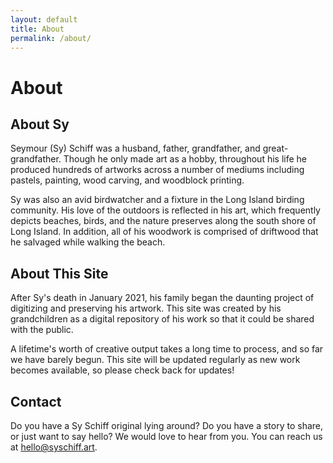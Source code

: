 ```yaml
---
layout: default
title: About
permalink: /about/
---
```

# About

## About Sy
Seymour (Sy) Schiff was a husband, father, grandfather, and great-grandfather. Though he only made art as a hobby, throughout his life he produced hundreds of artworks across a number of mediums including pastels, painting, wood carving, and woodblock printing. 

Sy was also an avid birdwatcher and a fixture in the Long Island birding community. His love of the outdoors is reflected in his art, which frequently depicts beaches, birds, and the nature preserves along the south shore of Long Island. In addition, all of his woodwork is comprised of driftwood that he salvaged while walking the beach.

## About This Site
After Sy's death in January 2021, his family began the daunting project of digitizing and preserving his artwork. This site was created by his grandchildren as a digital repository of his work so that it could be shared with the public.

A lifetime's worth of creative output takes a long time to process, and so far we have barely begun. This site will be updated regularly as new work becomes available, so please check back for updates! 

## Contact
Do you have a Sy Schiff original lying around? Do you have a story to share, or just want to say hello? We would love to hear from you. You can reach us at [hello@syschiff.art](mailto:hello@syschiff.art).